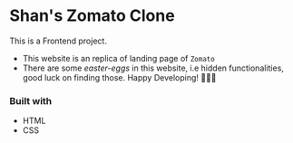 # Shan's Zomato Clone

This is a Frontend project.

- This website is an replica of landing page of `Zomato`
- There are some _easter-eggs_ in this website, i.e hidden functionalities, good luck on finding those.
  Happy Developing! 🧑‍🎤✨

### Built with

- HTML
- CSS
